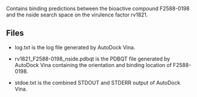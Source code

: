 Contains binding predictions between the bioactive compound F2588-0198 and the nside search space on the virulence factor rv1821.

## Files

- log.txt is the log file generated by AutoDock Vina.

- rv1821_F2588-0198_nside.pdbqt is the PDBQT file generated by AutoDock Vina containing the orientation and binding location of F2588-0198.

- stdoe.txt is the combined STDOUT and STDERR output of AutoDock Vina.

